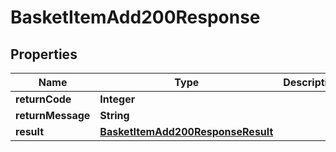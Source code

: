 

# BasketItemAdd200Response

## Properties

Name | Type | Description | Notes
------------ | ------------- | ------------- | -------------
**returnCode** | **Integer** |  |  [optional]
**returnMessage** | **String** |  |  [optional]
**result** | [**BasketItemAdd200ResponseResult**](BasketItemAdd200ResponseResult.md) |  |  [optional]




